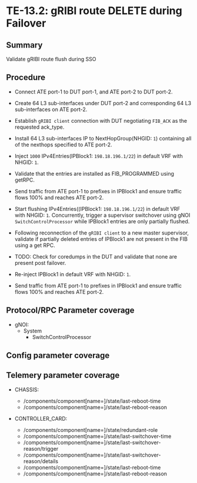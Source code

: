 # TE-13.2: gRIBI route DELETE during Failover 

## Summary

Validate gRIBI route flush during SSO

## Procedure

*   Connect ATE port-1 to DUT port-1, and ATE port-2 to DUT port-2.

*   Create 64 L3 sub-interfaces under DUT port-2 and corresponding 64 L3 sub-interfaces on ATE port-2.

*   Establish `gRIBI client` connection with DUT negotiating `FIB_ACK` as the requested ack_type.

*   Install 64 L3 sub-interfaces IP to NextHopGroup(NHGID: `1`) containing all of the nexthops specified to ATE port-2.

*   Inject `1000` IPv4Entries(IPBlock1: `198.18.196.1/22`) in default VRF with NHGID: `1`.

*   Validate that the entries are installed as FIB_PROGRAMMED using getRPC.

*   Send traffic from ATE port-1 to prefixes in IPBlock1 and ensure traffic flows 100% and reaches ATE port-2.

*   Start flushing  IPv4Entries((IPBlock1: `198.18.196.1/22`) in default VRF with NHGID: `1`. Concurrently, trigger a supervisor switchover using gNOI `SwitchControlProcessor`  while IPBlock1 entries are only partially flushed.

*   Following reconnection of the `gRIBI client` to a new master supervisor, validate if partially deleted entries of IPBlock1  are not present in the FIB using a get RPC.

*   TODO: Check for coredumps in the DUT and validate that none are present post failover.

*   Re-inject IPBlock1 in default VRF with NHGID: `1`.

*   Send traffic from ATE port-1 to prefixes in IPBlock1 and ensure traffic flows 100% and reaches ATE port-2.

## Protocol/RPC Parameter coverage

*   gNOI:
    *   System
        *   SwitchControlProcessor

## Config parameter coverage

## Telemery parameter coverage

*   CHASSIS:

    *   /components/component[name=<chassis>]/state/last-reboot-time
    *   /components/component[name=<chassis>]/state/last-reboot-reason

*   CONTROLLER_CARD:

    *   /components/component[name=<supervisor>]/state/redundant-role
    *   /components/component[name=<supervisor>]/state/last-switchover-time
    *   /components/component[name=<supervisor>]/state/last-switchover-reason/trigger
    *   /components/component[name=<supervisor>]/state/last-switchover-reason/details
    *   /components/component[name=<supervisor>]/state/last-reboot-time
    *   /components/component[name=<supervisor>]/state/last-reboot-reason
